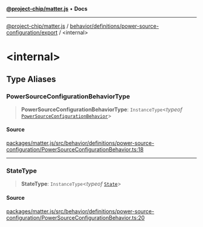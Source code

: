 [**@project-chip/matter.js**](../../../../../README.md) • **Docs**

***

[@project-chip/matter.js](../../../../../modules.md) / [behavior/definitions/power-source-configuration/export](../README.md) / \<internal\>

# \<internal\>

## Type Aliases

### PowerSourceConfigurationBehaviorType

> **PowerSourceConfigurationBehaviorType**: `InstanceType`\<*typeof* [`PowerSourceConfigurationBehavior`](../README.md#powersourceconfigurationbehavior)\>

#### Source

[packages/matter.js/src/behavior/definitions/power-source-configuration/PowerSourceConfigurationBehavior.ts:18](https://github.com/project-chip/matter.js/blob/7a8cbb56b87d4ccf34bec5a9a95ab40a1711324f/packages/matter.js/src/behavior/definitions/power-source-configuration/PowerSourceConfigurationBehavior.ts#L18)

***

### StateType

> **StateType**: `InstanceType`\<*typeof* [`State`](../classes/PowerSourceConfigurationServer.md#state-1)\>

#### Source

[packages/matter.js/src/behavior/definitions/power-source-configuration/PowerSourceConfigurationBehavior.ts:20](https://github.com/project-chip/matter.js/blob/7a8cbb56b87d4ccf34bec5a9a95ab40a1711324f/packages/matter.js/src/behavior/definitions/power-source-configuration/PowerSourceConfigurationBehavior.ts#L20)
